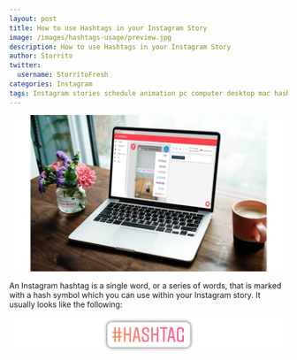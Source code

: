 ```yaml
---
layout: post
title: How to use Hashtags in your Instagram Story
image: /images/hashtags-usage/preview.jpg
description: How to use Hashtags in your Instagram Story
author: Storrito
twitter:
  username: StorritoFresh
categories: Instagram
tags: Instagram stories schedule animation pc computer desktop mac hashtag
---
```


![How to post](/images/hashtags-usage/preview.jpg "Storrito Editor View")

An Instagram hashtag is a single word, or a series of words, that is marked with a hash symbol which you can use within your Instagram story. It usually looks like the following:

![How to post](/images/hashtags-usage/sticker.png "Hashtag Sticker")
